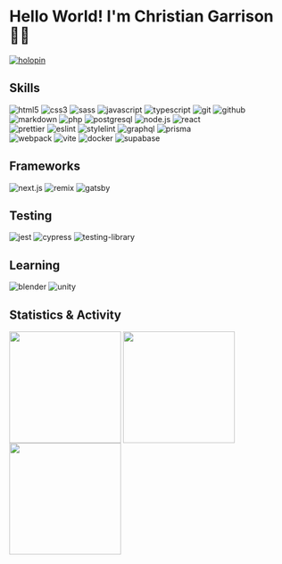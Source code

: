# Hello World! I'm Christian Garrison 👋🏼

[![holopin](https://holopin.me/christiangarrison)](https://holopin.io/@christiangarrison)

## Skills

<!-- ![skills](https://skillicons.dev/icons?i=html,css,sass,js,ts,git,prisma&theme=dark)
![skills](https://skillicons.dev/icons?i=markdown,php,tailwindcss,nodejs,react,graphql,github&theme=dark)
![skills](https://skillicons.dev/icons?i=webpack,vite,postgresql,supabase,docker&theme=dark) -->

![html5](https://img.shields.io/badge/html-282A36.svg?style=for-the-badge&logo=html5&logoColor=BD93F9)
![css3](https://img.shields.io/badge/css-282A36.svg?style=for-the-badge&logo=css3&logoColor=BD93F9)
![sass](https://img.shields.io/badge/sass-282A36.svg?style=for-the-badge&logo=sass&logoColor=BD93F9)
![javascript](https://img.shields.io/badge/js-282A36.svg?style=for-the-badge&logo=javascript&logoColor=BD93F9)
![typescript](https://img.shields.io/badge/ts-282A36.svg?style=for-the-badge&logo=typescript&logoColor=BD93F9)
![git](https://img.shields.io/badge/git-282A36.svg?style=for-the-badge&logo=git&logoColor=BD93F9)
![github](https://img.shields.io/badge/github-282A36.svg?style=for-the-badge&logo=github&logoColor=BD93F9)  
![markdown](https://img.shields.io/badge/markdown-282A36.svg?style=for-the-badge&logo=markdown&logoColor=BD93F9)
![php](https://img.shields.io/badge/php-282A36.svg?style=for-the-badge&logo=php&logoColor=BD93F9)
![postgresql](https://img.shields.io/badge/postgresql-282A36.svg?style=for-the-badge&logo=postgresql&logoColor=BD93F9)
![node.js](https://img.shields.io/badge/node.js-282A36.svg?style=for-the-badge&logo=node.js&logoColor=BD93F9)
![react](https://img.shields.io/badge/react-282A36.svg?style=for-the-badge&logo=react&logoColor=BD93F9)  
![prettier](https://img.shields.io/badge/prettier-282A36.svg?style=for-the-badge&logo=prettier&logoColor=BD93F9)
![eslint](https://img.shields.io/badge/eslint-282A36.svg?style=for-the-badge&logo=eslint&logoColor=BD93F9)
![stylelint](https://img.shields.io/badge/stylelint-282A36.svg?style=for-the-badge&logo=stylelint&logoColor=BD93F9)
![graphql](https://img.shields.io/badge/graphql-282A36.svg?style=for-the-badge&logo=graphql&logoColor=BD93F9)
![prisma](https://img.shields.io/badge/prisma-282A36.svg?style=for-the-badge&logo=prisma&logoColor=BD93F9)  
![webpack](https://img.shields.io/badge/webpack-282A36.svg?style=for-the-badge&logo=webpack&logoColor=BD93F9)
![vite](https://img.shields.io/badge/vite-282A36.svg?style=for-the-badge&logo=vite&logoColor=BD93F9)
![docker](https://img.shields.io/badge/docker-282A36.svg?style=for-the-badge&logo=docker&logoColor=BD93F9)
![supabase](https://img.shields.io/badge/supabase-282A36.svg?style=for-the-badge&logo=supabase&logoColor=BD93F9)

## Frameworks

![next.js](https://img.shields.io/badge/next.js-282A36.svg?style=for-the-badge&logo=next.js&logoColor=FF79C6)
![remix](https://img.shields.io/badge/remix-282A36.svg?style=for-the-badge&logo=remix&logoColor=FF79C6)
![gatsby](https://img.shields.io/badge/gatsby-282A36.svg?style=for-the-badge&logo=gatsby&logoColor=FF79C6)

## Testing

![jest](https://img.shields.io/badge/jest-282A36.svg?style=for-the-badge&logo=jest&logoColor=8BE9FD)
![cypress](https://img.shields.io/badge/cypress-282A36.svg?style=for-the-badge&logo=cypress&logoColor=8BE9FD)
![testing-library](https://img.shields.io/badge/testing--library-282A36.svg?style=for-the-badge&logo=testing-library&logoColor=8BE9FD)

## Learning

![blender](https://img.shields.io/badge/blender-282A36.svg?style=for-the-badge&logo=blender&logoColor=50FA7B)
![unity](https://img.shields.io/badge/unity-282A36.svg?style=for-the-badge&logo=unity&logoColor=50FA7B)

## Statistics & Activity

<img height=200 align="center" src="https://github-readme-streak-stats-christian-garrison.vercel.app/?user=Christian-Garrison&theme=dracula&currStreakNum=8BE9FD&currStreakLabel=8BE9FD&ring=BD93F9&sideNums=BD93F9&sideLabels=FF79C6" />
<img height=200 align="center" src="https://github-readme-stats.christian-garrison.vercel.app/api?username=Christian-Garrison&count_private=true&theme=dracula" />
<img height=200 align="center" src="https://github-readme-stats.christian-garrison.vercel.app/api/top-langs/?username=Christian-Garrison&count_private=true&langs_count=8&size_weight=0.5&count_weight=0.5&layout=compact&theme=dracula" />
